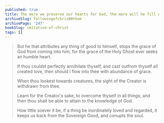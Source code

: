 ```yaml
---
published: true
title: The more we preserve our hearts for God, the more will he fill us with Divine Love and Grace
archiveSlug: followingofchris00thom
archivePage: '247'
bookSlug: imitation-of-christ
tags: []
---
```


> But he that attributes any thing of good to himself, stops the grace of God from coming into him; for the grace of the Holy Ghost ever seeks an humble heart.
> 
> If thou couldst perfectly annihilate thyself, and cast outfrom thyself all created love, then should I flow into thee with abundance of grace.
> 
> When thou lookest towards creatures, the sight of the Creator is withdrawn from thee.
> 
> Learn for the Creator's sake, to overcome thyself in all things; and then thou shalt be able to attain to the knowledge of God.
> 
> How little soever it be, if a thing be inordinately loved and regarded, it keeps us back from the Sovereign Good, and conupts the soul.
